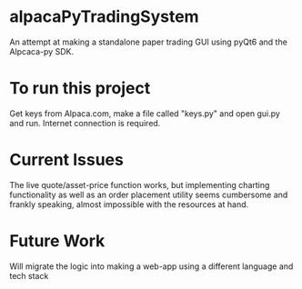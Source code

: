 # alpacaPyTradingSystem

An attempt at making a standalone paper trading GUI using pyQt6 and the Alpcaca-py SDK.

# To run this project

Get keys from Alpaca.com, make a file called "keys.py" and open gui.py and run.
Internet connection is required.

# Current Issues

The live quote/asset-price function works, but implementing charting functionality as well as an order placement utility seems cumbersome
and frankly speaking, almost impossible with the resources at hand.

# Future Work

Will migrate the logic into making a web-app using a different language and tech stack

